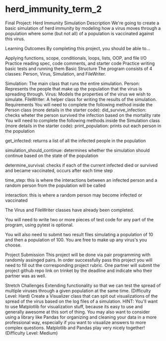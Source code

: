 # herd_immunity_term_2

Final Project: Herd Immunity Simulation
Description
We're going to create a basic simulation of herd immunity by modeling how a virus moves through a population where some (but not all) of a population is vaccinated against this virus.

Learning Outcomes
By completing this project, you should be able to…

Applying functions, scope, conditionals, loops, lists, OOP, and file I/O
Practice reading spec, code comments, and starter code
Practice writing basic tests and running them
Basic Structure
The program consists of 4 classes: Person, Virus, Simulation, and FileWriter.

Simulation: The main class that runs the entire simulation.
Person: Represents the people that make up the population that the virus is spreading through.
Virus: Models the properties of the virus we wish to simulate.
FileWriter: A helper class for writing the results of the simulation.
Requirements
You will need to complete the following method inside the Person class (more details in the starter code):
did_survive_infection: checks wheter the person survived the infection based on the mortality rate
You will need to complete the following methods inside the Simulation class (more details in the starter code):
print_population: prints out each person in the population

get_infected: returns a list of all the infected people in the population

simulation_should_continue: determines whether the simulation should continue based on the state of the population

determine_survival: checks if each of the current infected died or survived and became vaccinated, occurs after each time step

time_step: this is where the interactions between an infected person and a random person from the population will be called

interaction: this is where a random person may become infected or vaccinated

The Virus and FileWriter classes have already been completed.

You will need to write two or more pieces of test code for any part of the program, using pytest is optional.

You will also need to submit two result files simulating a population of 10 and then a population of 100. You are free to make up any virus's you choose.

Project Submission
This project will be done via pair programming with randomly assinged pairs. In order successfully pass this project you will need to fill out the corresponding project rubric. One partner will submit the project github repo link on trinket by the deadline and indicate who their partner was as well.

Stretch Challenges
Extending functionality so that we can test the spread of multiple viruses through a given population at the same time. (Difficulty Level: Hard)
Create a Visualizer class that can spit out visualizations of the spread of the virus based on the log files of a simulation. HINT: You'll want to use Matplotlib for visualization stuff, because its easy to use and generally awesome at this sort of thing. You may also want to consider using a library like Pandas for organizing and cleaning your data in a more professional way, especially if you want to visualize answers to more complex questions. Matplotlib and Pandas play very nicely together! (Difficulty Level: Medium)
